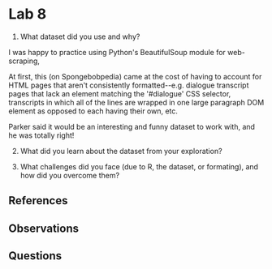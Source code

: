 # Lab 8

1. What dataset did you use and why?

  I was happy to practice using Python's BeautifulSoup module for web-scraping,

  At first, this (on Spongebobpedia) came at the cost of having to account for
  HTML pages that aren't consistently formatted--e.g. dialogue transcript pages
  that lack an element matching the '#dialogue' CSS selector, transcripts in
  which all of the lines are wrapped in one large paragraph DOM element as
  opposed to each having their own, etc.

  Parker said it would be an interesting and funny dataset to work with, and he
  was totally right!

2. What did you learn about the dataset from your exploration?

3. What challenges did you face (due to R, the dataset, or formating), and how did you overcome them?

## References

## Observations

## Questions
